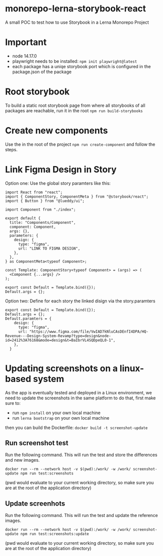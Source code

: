 # monorepo-lerna-storybook-react

A small POC to test how to use Storybook in a Lerna Monorepo Project

# Important

- node 14.17.0
- playwright needs to be installed: `npm init playwright@latest`
- each package has a uniqe storybook port which is configured in the package.json of the package

# Root storybook

To build a static root storybook page from where all storybooks of all packages are reachable, run it in the root
`npm run build-storybooks`

# Create new components

Use the in the root of the project `npm run create-component` and follow the steps.

# Link Figma Design in Story

Option one: Use the global story paramters like this:

```
import React from "react";
import { ComponentStory, ComponentMeta } from "@storybook/react";
import { Button } from "@lueddy/ui";

import Component from "./index";

export default {
  title: "Components/Component",
  component: Component,
  args: {},
  parameters: {
    design: {
      type: "figma",
      url: "LINK TO FIGMA DESIGN",
    },
  },
} as ComponentMeta<typeof Component>;

const Template: ComponentStory<typeof Component> = (args) => (
  <Component {...args} />
);

export const Default = Template.bind({});
Default.args = {};

```

Option two: Define for each story the linked disign via the story.paramters

```
export const Default = Template.bind({});
Default.args = {};
Default.paramters = {
    design: {
      type: "figma",
      url: "https://www.figma.com/file/VwIAD7kNluCAsDEnfI4DPA/HQ-Revenue---Design-System-Revamp?type=design&node-id=2412%3A76168&mode=design&t=BaIbrVL4SQDpeQL0-1",
    },
  }
```

# Updating screenshots on a linux-based system

As the app is eventually tested and deployed in a Linux environment, we need to update the screenshots in the same platform
to do that, first make sure to:

- run `npm install` on your own local machine
- run `lerna bootstrap` on your own local machine

then you can build the Dockerfile:
`docker build -t screenshot-update`

## Run screenshot test

Run the following command. This will run the test and store the differences and new images.

`docker run --rm --network host -v $(pwd):/work/ -w /work/ screenshot-update npm run test:screenshots`

(pwd would evaluate to your current working directory, so make sure you are at the root of the application directory)

## Update screenhots

Run the following command. This will run the test and update the reference images.

`docker run --rm --network host -v $(pwd):/work/ -w /work/ screenshot-update npm run test:screenshots:update`

(pwd would evaluate to your current working directory, so make sure you are at the root of the application directory)
